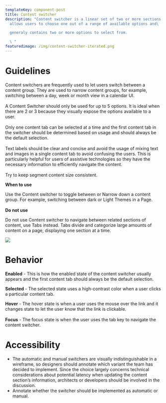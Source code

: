 ```yaml
---
templateKey: component-post
title: Content switcher
description: "Content switcher is a linear set of two or more sections which
  allows users to choose one out of a range of available options and\ 

  generaly contains two or more options to select from.

  \ "
featuredimage: /img/content-switcher-iterated.png
---
```

# **G﻿uidelines**

Content switchers are frequently used to let users switch between a content group. They are used to narrow content groups, for example, switching between a day, week or month view in a calendar UI.\
\
A Content Switcher should only be used for up to 5 options. It is ideal when there are 2 or 3 because they visually expose the options available to a user.\
\
Only one content tab can be selected at a time and the first content tab in the switcher should be determined based on usage and should always be the default selection.\
\
Text labels should be clear and concise and avoid the usage of mixing text and images in a single content tab to avoid confusing the users. This is particularly helpful for users of assistive technologies so they have the necessary information to efficiently navigate the content.\
\
Try to keep segment content size consistent.

**W﻿hen to use**

Use the Content switcher to toggle between or Narrow down a content group. For example, switching between dark or Light Themes in a Page.\
\
**Do not use**

Do not use Content switcher to navigate between related sections of content, use Tabs instead. Tabs divide and categorize large amounts of content on a page, displaying one section at a time.

![](/img/content-switcher.png)

# **Behavior**

**Enabled** - This is how the enabled state of the content switcher usually appears and the first content tab should always be the default selection.

**Selected** - The selected state uses a high-contrast color when a user clicks a particular content tab.

**Hover** - The hover state is when a user uses the mouse over the link and it changes state to let the user know that the link is clickable.\
\
**Focus** - The focus state is when the user uses the tab key to navigate the content switcher.

# **A﻿ccessibility**

* The automatic and manual switchers are visually indistinguishable in a wireframe, so designers should annotate which variant the team has decided to implement. Since the choice largely concerns technical considerations about potential latency when updating the content section’s information, architects or developers should be involved in the discussion.
* Annotate whether the switcher should be implemented as automatic or manual.